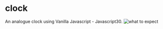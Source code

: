 # clock
An analogue clock using Vanilla Javascript - Javascript30.
![what to expect](https://github.com/Robertsonstuff/clock/edit/main/outcome.png)
